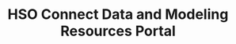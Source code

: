 ---
description: Amr Alshatnawi summer 2021 GSFC internship project; Barbara Thompson
  the POC
notes: 'Prototype '
point_of_contact: Barbara Thompson
shortname: hso_connect
timestamp: Fri, 11 Feb 2022 13:53:13 GMT
title: HSO Connect Data and Modeling Resources Portal
type: portal
uuid: 36e92a8d-1ebf-4fe1-a1a7-4ec9f40d4ff8
website_link: hsoconnect.hpde.gsfc.nasa.gov
---